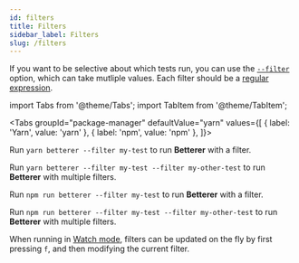```yaml
---
id: filters
title: Filters
sidebar_label: Filters
slug: /filters
---
```


If you want to be selective about which tests run, you can use the [`--filter`](./running-betterer#start-options) option, which can take mutliple values. Each filter should be a [regular expression](https://developer.mozilla.org/en-US/docs/Web/JavaScript/Guide/Regular_Expressions).

import Tabs from '@theme/Tabs';
import TabItem from '@theme/TabItem';

<!-- prettier-ignore -->
<Tabs
  groupId="package-manager"
  defaultValue="yarn"
  values={[
    { label: 'Yarn', value: 'yarn' },
    { label: 'npm', value: 'npm' },
  ]}>
  <TabItem
    value="yarn">

Run `yarn betterer --filter my-test` to run **Betterer** with a filter.

Run `yarn betterer --filter my-test --filter my-other-test` to run **Betterer** with multiple filters.

  </TabItem>
  <TabItem
    value="npm">

Run `npm run betterer --filter my-test` to run **Betterer** with a filter.

Run `npm run betterer --filter my-test --filter my-other-test` to run **Betterer** with multiple filters.

  </TabItem>
</Tabs>

When running in [Watch mode](./running-betterer#watch-mode), filters can be updated on the fly by first pressing `f`, and then modifying the current filter.
